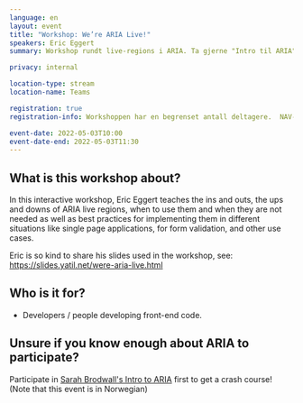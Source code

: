 ```yaml
---
language: en
layout: event
title: "Workshop: We’re ARIA Live!"
speakers: Eric Eggert
summary: Workshop rundt live-regions i ARIA. Ta gjerne "Intro til ARIA" først hvis du ønsker å få maks utbytte av workshopen.

privacy: internal

location-type: stream
location-name: Teams

registration: true
registration-info: Workshoppen har en begrenset antall deltagere.  NAV-ansatte kan <a href="https://forms.office.com/r/Ey2MuGXNA8?lang=nb-NO">registrere via Forms</a>.

event-date: 2022-05-03T10:00
event-date-end: 2022-05-03T11:30
---
```


## What is this workshop about?
In this interactive workshop, Eric Eggert teaches the ins and outs, the ups and downs of ARIA live regions, when to use them and when they are not needed as well as best practices for implementing them in different situations like single page applications, for form validation, and other use cases.

Eric is so kind to share his slides used in the workshop, see: https://slides.yatil.net/were-aria-live.html

## Who is it for?
- Developers / people developing front-end code. 

## Unsure if you know enough about ARIA to participate?
Participate in [Sarah Brodwall's Intro to ARIA](intro-til-aria.html) first to get a crash course! (Note that this event is in Norwegian)
